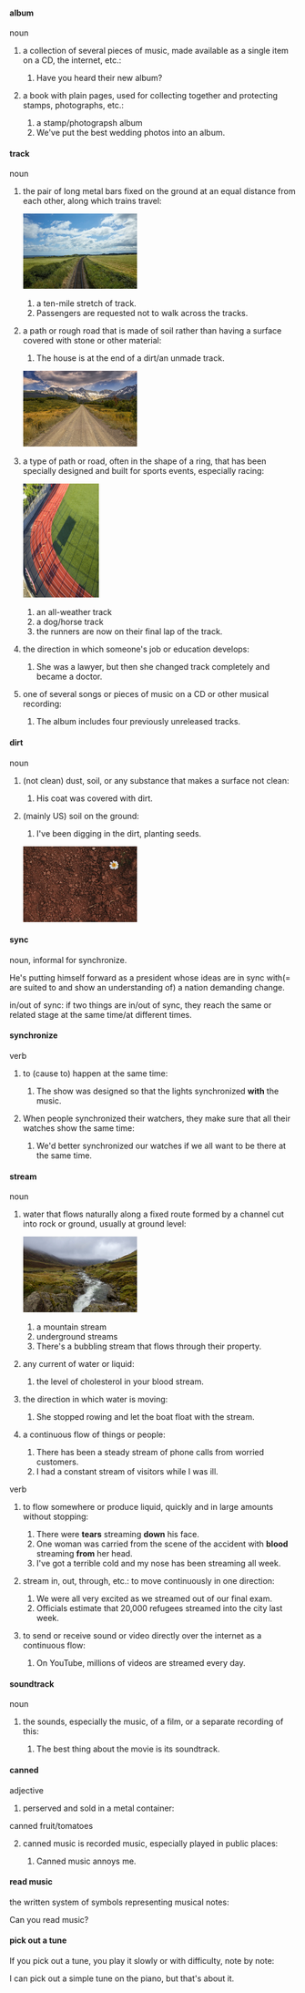 #### album
noun

1. a collection of several pieces of music, made available as a single item on a CD, the internet, etc.:
   
   1. Have you heard their new album?

2. a book with plain pages, used for collecting together and protecting stamps, photographs, etc.:
   
   1. a stamp/photograpsh album
   2. We've put the best wedding photos into an album.

#### track
noun

1. the pair of long metal bars fixed on the ground at an equal distance from each other, along which trains travel:
   
   ![](./track_noun_002_38608.jpg)

   1. a ten-mile stretch of track.
   2. Passengers are requested not to walk across the tracks.

2. a path or rough road that is made of soil rather than having a surface covered with stone or other material:
   
   1. The house is at the end of a dirt/an unmade track.

   ![](./dirtro_noun_002_10843.jpg)

3. a type of path or road, often in the shape of a ring, that has been specially designed and built for sports events, especially racing:
   
   ![](./track_noun_002_38610.jpg)

   1. an all-weather track
   2. a dog/horse track
   3. the runners are now on their final lap of the track.

4. the direction in which someone's job or education develops:
   
   1. She was a lawyer, but then she changed track completely and became a doctor.

5. one of several songs or pieces of music on a CD or other musical recording:
   
   1. The album includes four previously unreleased tracks.


#### dirt
noun

1. (not clean) dust, soil, or any substance that makes a surface not clean:
   
   1. His coat was covered with dirt.

2. (mainly US) soil on the ground:
   
   1. I've been digging in the dirt, planting seeds.
   
   ![](./dirt_noun_004_1081.jpg)


#### sync
noun, informal for synchronize.

He's putting himself forward as a president whose ideas are in sync with(= are suited to and show an understanding of) a nation demanding change.

in/out of sync: if two things are in/out of sync, they reach the same or related stage at the same time/at different times.

#### synchronize
verb

1. to (cause to) happen at the same time:
   
   1. The show was designed so that the lights synchronized **with** the music.

2. When people synchronized their watchers, they make sure that all their watches show the same time:
   
   1. We'd better synchronized our watches if we all want to be there at the same time.

#### stream
noun

1. water that flows naturally along a fixed route formed by a channel cut into rock or ground, usually at ground level:
   
   ![](./stream_noun_002_36173.jpg)

   1. a mountain stream
   2. underground streams
   3. There's a bubbling stream that flows through their property.

2. any current of water or liquid:
   
   1. the level of cholesterol in your blood stream.

3. the direction in which water is moving:
   
   1. She stopped rowing and let the boat float with the stream.

4. a continuous flow of things or people:
   
   1. There has been a steady stream of phone calls from worried customers.
   2. I had a constant stream of visitors while I was ill.

verb

1. to flow somewhere or produce liquid, quickly and in large amounts without stopping:
   
   1. There were **tears** streaming **down** his face.
   2. One woman was carried from the scene of the accident with **blood** streaming **from** her head.
   3. I've got a terrible cold and my nose has been streaming all week.

2. stream in, out, through, etc.: to move continuously in one direction:
   
   1. We were all very excited as we streamed out of our final exam.
   2. Officials estimate that 20,000 refugees streamed into the city last week.

3. to send or receive sound or video directly over the internet as a continuous flow:
   
   1. On YouTube, millions of videos are streamed every day.

#### soundtrack
noun

1. the sounds, especially the music, of a film, or a separate recording of this:
   
   1. The best thing about the movie is its soundtrack.

#### canned
adjective

1. perserved and sold in a metal container:

canned fruit/tomatoes

2. canned music is recorded music, especially played in public places:
   
   1. Canned music annoys me.

#### read music
the written system of symbols representing musical notes:

Can you read music?

#### pick out a tune
If you pick out a tune, you play it slowly or with difficulty, note by note:

I can pick out a simple tune on the piano, but that's about it.




   

